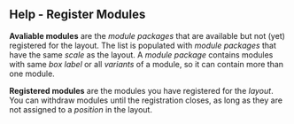 ﻿## Help - Register Modules

**Avaliable modules** are the *module packages* that are available but not (yet) registered for the layout.
The list is populated with *module packages* that have the same *scale* as the layout.
A *module package* contains modules with same *box label* or all *variants* of a module, so it can contain more than one module.

**Registered modules** are the modules you have registered for the *layout*.
You can withdraw modules until the registration closes, as long as they are not assigned to a *position* in the layout.


